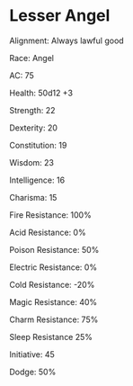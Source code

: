 ﻿# Lesser Angel

Alignment: Always lawful good

Race: Angel

AC: 75

Health: 50d12 +3

Strength: 22

Dexterity: 20

Constitution: 19

Wisdom: 23

Intelligence: 16

Charisma: 15

Fire Resistance: 100%

Acid Resistance: 0%

Poison Resistance: 50%

Electric Resistance: 0%

Cold Resistance: -20%

Magic Resistance: 40%

Charm Resistance: 75%

Sleep Resistance 25%

Initiative: 45

Dodge: 50%